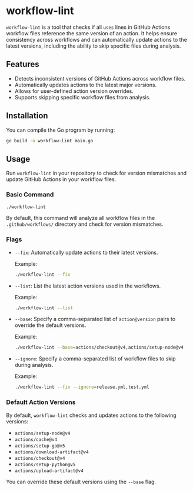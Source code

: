 # workflow-lint

`workflow-lint` is a tool that checks if all `uses` lines in GitHub Actions workflow files reference the same version of an action. It helps ensure consistency across workflows and can automatically update actions to the latest versions, including the ability to skip specific files during analysis.

## Features

- Detects inconsistent versions of GitHub Actions across workflow files.
- Automatically updates actions to the latest major versions.
- Allows for user-defined action version overrides.
- Supports skipping specific workflow files from analysis.

## Installation

You can compile the Go program by running:

```bash
go build -o workflow-lint main.go
```

## Usage

Run `workflow-lint` in your repository to check for version mismatches and update GitHub Actions in your workflow files.

### Basic Command

```bash
./workflow-lint
```

By default, this command will analyze all workflow files in the `.github/workflows/` directory and check for version mismatches.

### Flags

- `--fix`: Automatically update actions to their latest versions.
  
  Example:
  ```bash
  ./workflow-lint --fix
  ```

- `--list`: List the latest action versions used in the workflows.
  
  Example:
  ```bash
  ./workflow-lint --list
  ```

- `--base`: Specify a comma-separated list of `action@version` pairs to override the default versions.
  
  Example:
  ```bash
  ./workflow-lint --base=actions/checkout@v4,actions/setup-node@v4
  ```

- `--ignore`: Specify a comma-separated list of workflow files to skip during analysis.
  
  Example:
  ```bash
  ./workflow-lint --fix --ignore=release.yml,test.yml
  ```

### Default Action Versions

By default, `workflow-lint` checks and updates actions to the following versions:

- `actions/setup-node@v4`
- `actions/cache@v4`
- `actions/setup-go@v5`
- `actions/download-artifact@v4`
- `actions/checkout@v4`
- `actions/setup-python@v5`
- `actions/upload-artifact@v4`

You can override these default versions using the `--base` flag.
